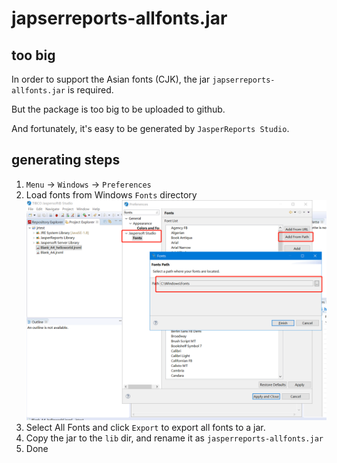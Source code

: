 # japserreports-allfonts.jar

## too big

In order to support the Asian fonts (CJK), the jar `japserreports-allfonts.jar` is required.

But the package is too big to be uploaded to github.

And fortunately, it's easy to be generated by `JasperReports Studio`.

## generating steps

1. `Menu` &rightarrow; `Windows` &rightarrow; `Preferences`
1. Load fonts from Windows `Fonts` directory
    ![](./jasperreports_studio_fonts.png)
1. Select All Fonts and click `Export` to export all fonts to a jar.
1. Copy the jar to the `lib` dir, and rename it as `jasperreports-allfonts.jar`
1. Done




